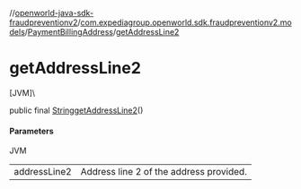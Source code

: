 //[openworld-java-sdk-fraudpreventionv2](../../../index.md)/[com.expediagroup.openworld.sdk.fraudpreventionv2.models](../index.md)/[PaymentBillingAddress](index.md)/[getAddressLine2](get-address-line2.md)

# getAddressLine2

[JVM]\

public final [String](https://docs.oracle.com/javase/8/docs/api/java/lang/String.html)[getAddressLine2](get-address-line2.md)()

#### Parameters

JVM

| | |
|---|---|
| addressLine2 | Address line 2 of the address provided. |
